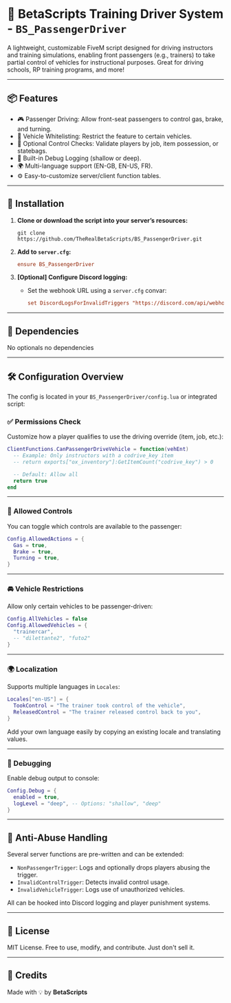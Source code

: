 # 🚗 BetaScripts Training Driver System - `BS_PassengerDriver`

A lightweight, customizable FiveM script designed for driving instructors and training simulations, enabling front passengers (e.g., trainers) to take partial control of vehicles for instructional purposes. Great for driving schools, RP training programs, and more!

---

## 📦 Features

* 🎮 Passenger Driving: Allow front-seat passengers to control gas, brake, and turning.
* 🚓 Vehicle Whitelisting: Restrict the feature to certain vehicles.
* 🔐 Optional Control Checks: Validate players by job, item possession, or statebags.
* 🐞 Built-in Debug Logging (shallow or deep).
* 🌍 Multi-language support (EN-GB, EN-US, FR).
* ⚙️ Easy-to-customize server/client function tables.

---

## 🔧 Installation

1. **Clone or download the script into your server’s resources:**

   ```
   git clone https://github.com/TheRealBetaScripts/BS_PassengerDriver.git
   ```

2. **Add to `server.cfg`:**

   ```cfg
   ensure BS_PassengerDriver
   ```

3. **\[Optional] Configure Discord logging:**

   * Set the webhook URL using a `server.cfg` convar:

     ```cfg
     set DiscordLogsForInvalidTriggers "https://discord.com/api/webhooks/..."
     ```

---

## 🧩 Dependencies

No optionals no dependencies

---

## 🛠 Configuration Overview

The config is located in your `BS_PassengerDriver/config.lua` or integrated script:

### ✅ Permissions Check

Customize how a player qualifies to use the driving override (item, job, etc.):

```lua
ClientFunctions.CanPassengerDriveVehicle = function(vehEnt)
  -- Example: Only instructors with a codrive_key item
  -- return exports["ox_inventory"]:GetItemCount("codrive_key") > 0

  -- Default: Allow all
  return true
end
```

---

### 🚦 Allowed Controls

You can toggle which controls are available to the passenger:

```lua
Config.AllowedActions = {
  Gas = true,
  Brake = true,
  Turning = true,
}
```

---

### 🚘 Vehicle Restrictions

Allow only certain vehicles to be passenger-driven:

```lua
Config.AllVehicles = false
Config.AllowedVehicles = {
  "trainercar",
  -- "dilettante2", "futo2"
}
```

---

### 🌍 Localization

Supports multiple languages in `Locales`:

```lua
Locales["en-US"] = {
  TookControl = "The trainer took control of the vehicle",
  ReleasedControl = "The trainer released control back to you",
}
```

Add your own language easily by copying an existing locale and translating values.

---

### 🧪 Debugging

Enable debug output to console:

```lua
Config.Debug = {
  enabled = true,
  logLevel = "deep", -- Options: "shallow", "deep"
}
```

---

## 🔐 Anti-Abuse Handling

Several server functions are pre-written and can be extended:

* `NonPassengerTrigger`: Logs and optionally drops players abusing the trigger.
* `InvalidControlTrigger`: Detects invalid control usage.
* `InvalidVehicleTrigger`: Logs use of unauthorized vehicles.

All can be hooked into Discord logging and player punishment systems.

---

## 📜 License

MIT License. Free to use, modify, and contribute. Just don't sell it.

---

## 🧠 Credits

Made with 💡 by **BetaScripts**
